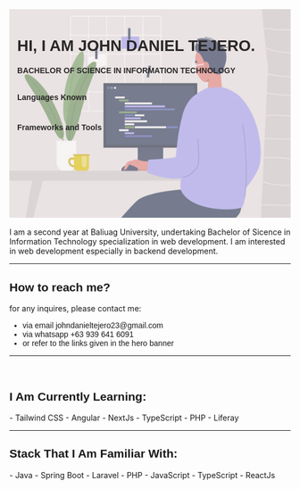 <!DOCTYPE HTML>
<head>
    <link rel='stylesheet' href='https://cdn-uicons.flaticon.com/uicons-brands/css/uicons-brands.css'>  
    <style>
        @import url("https://cdnjs.cloudflare.com/ajax/libs/font-awesome/6.2.1/css/all.min.css");
        * {
            font-family: helvetica,sans-serif;
        }
        .hero{
            padding:0.67rem 0.8777rem;
            display: flex;
            flex-direction: column;
            background-color: #ebe4e4;
            color: #292727;
            position: relative;
            min-height: 300px;
        }
        .content{
            z-index: 100;
        }
        .float-img{
            position : absolute;
            height : 100%;
            right : 0%;
            top : 0%;
            z-index: 1;
            opacity: 0.6;
        }
        .header-title{
            font-weight : bold;
            border-bottom: none;
        }
        .p-language{
            display: block;
        }
        .language-container{
            display: flex;
            flex-wrap: wrap;
            flex-direction: row;
        }
        .hero-footer{
            position : absolute;
            bottom : 0;
            right : 0;
            display: flex;
            flex-direction: column;
            justify-content:flex-end;
            z-index: 1;
            padding: 0.56rem 0.87rem;
        }
        .language-container,
        .icons-container, .f-container{
            font-size:2.3rem;
        }
        .icons-container{
            display:flex;
            flex:row;
            justify-content: space-around;
            align-items: center;
        }
        .icons, .language-icon{
            margin-inline:0.55rem;
        }
        .icons{
            position: relative;
            min-height:1px;
            display: inline-block;
            text-decoration:none;
            color:inherit;
            pointer-events : cursor;
            transtion: all 1s ease-in;
        }
        .icons::before{
            content: "";
            position: absolute;
            background-color:#141313;
            width: 0%;
            height:3%;
            border-radius: 25rem;
            bottom:20%; 
            transtion: all 1s ease-in-out;
        }
        .icons:hover{
            color:white;
            transtion: all 1s ease-in-out;
        }
        .icons:hover::before{
            width:100%;
            transtion: all 1s ease-in-out;
        }
        .fi-brands-liferay::before{
            content: url('./liferay-icon.svg');
            display: inline-block;
            width: 0.5em;
            height: 0.5em;
        }
        .fi-brands-springboot::before{
            content: url('./springboot.svg');
            display: inline-block;
            width: 1em;
            height: 1em;
        }
        .fi-brands-tailwind::before{
            content: url('./tailwind-css.svg');
            display: inline-block;
            width: 1em;
            height: 1em;
        }
        .fi-brands-nextjs::before{
            content: url('./nextjs-fill.svg');
            display: inline-block;
            width: 1em;
            height: 1em;
        }
    </style>
</head>
<body>
    <div class = "hero">
        <img src = "./coding.jpg" class = "float-img"/>
        <main class = "content">
            <h1 class = "header-title">HI, I AM JOHN DANIEL TEJERO.</h1>
            <h4 class = "header-title" style = "margin-bottom:2rem;">BACHELOR OF SCIENCE IN INFORMATION TECHNOLOGY</h4>
            <section class = "p-language">
                <h4 class = "header-title">
                    Languages Known
                </h4>
                <div class = "language-container">
                    <span class = "language-icon">
                        <i class="fa-brands fa-java"></i>
                    </span>
                    <span class = "language-icon">
                        <i class="fa-brands fa-js"></i>
                    </span>
                    <span class = "language-icon">
                        <i class="fa-brands fa-php"></i>
                    </span>
                    <span class = "language-icon">
                        <i class="fi fi-brands-typescript"></i>
                    </span>
                    <span class = "language-icon">
                        <i class="fa-brands fa-html5"></i>
                    </span>
                    <span class = "language-icon">
                        <i class="fa-brands fa-css3-alt"></i>
                    </span>
                    <span class = "language-icon">
                        <i class="fi fi-brands-mysql"></i>
                    </span>
                </div>
            </section>
            <section class = "frameworks" style = "height:10rem;">
                <h4 class = "header-title">
                    Frameworks and Tools
                </h4>
                <div class = "f-container">
                    <span class = "f-icon">
                        <i class="fa-brands fa-react"></i>
                    </span>
                    <span class = "f-icon">
                        <i class="fa-brands fa-angular"></i>
                    </span>
                    <span class = "f-icon">
                        <i class="fa-brands fa-bootstrap"></i>
                    </span>
                    <span class = "f-icon">
                        <i class="fa-brands fa-laravel"></i>
                    </span>
                    <span class ="f-icon">
                        <i class="fi fi-brands-node-js"></i>
                    </span>
                    <span class = "f-icon">
                        <i class = "fi fi-brands-springboot"></i>
                    </span>
                    <span class = "f-icon">
                        <i class = "fi fi-brands-nextjs"></i>
                    </span>
                    <span class = "f-icon">
                        <i class = "fi fi-brands-tailwind"></i>
                    </span>
                </div>
            </section>
        </main>
        <footer class = "hero-footer">
                <section class = "icons-container">
                    <a class = "icons" href  = "https://www.linkedin.com/in/john-daniel-tejero-5a5b13225/" target="blank">
                        <i class="fa-brands fa-linkedin"></i>
                    </a>
                    <a class = "icons" href = "https://twitter.com/Imperobous" target = "blank">
                        <i class="fa-brands fa-twitter"></i>
                    </a>
                    <a class = "icons" href = "https://www.discordapp.com/users/747707954572296215" target = "blank">
                        <i class = "fa-brands fa-discord"></i>
                    </a>
                </section>
        </footer>
    </div>
    <br>
    I am a second year at Baliuag University, undertaking Bachelor of Sicence in Information Technology specialization in web development. I am interested in web development especially in backend development.
    <hr>
    <h2>How to reach me?</h2>
    for any inquires, please contact me: 
    <ul>
        <li>
            via email johndanieltejero23@gmail.com
        </li>
        <li>
            via whatsapp +63 939 641 6091
        </li>
        <li>
            or refer to the links given in the hero banner
        </li>
    </ul>
    <hr>
    <br>
    <h2>I Am Currently Learning:</h2>
    - Tailwind CSS
    - Angular 
    - NextJs
    - TypeScript
    - PHP
    - Liferay
    <hr>
    <h2>Stack That I Am Familiar With:</h2>
    - Java
    - Spring Boot
    - Laravel
    - PHP
    - JavaScript
    - TypeScript
    - ReactJs
</body>
<!---
JohnDanielTejero/JohnDanielTejero is a ✨ special ✨ repository because its `README.md` (this file) appears on your GitHub profile.
You can click the Preview link to take a look at your changes.
--->
</html>